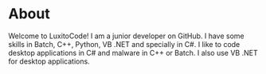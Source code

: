 # About
Welcome to LuxitoCode!
I am a junior developer on GitHub. I have some skills in Batch, C++, Python, VB .NET and specially in C#.
I like to code desktop applications in C# and malware in C++ or Batch. I also use VB .NET for desktop applications.



